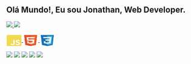 ## Olá Mundo!, Eu sou Jonathan, Web Developer. <div> <a href="https://github.com/Jonh-San"> 
<img height="180em" src="https://github-readme-stats.vercel.app/api?username=jonh-san&show_icons=true&theme=tokyonight&include_all_commits=true&count_private=true"/> 
<img height="180em" src="https://github-readme-stats.vercel.app/api/top-langs/?username=jonh-san&layout=compact&langs_count=6&theme=tokyonight"/></div>

<div style="display: inline_block"><br> <img align="center" alt="Js" height="30" width="40" src="https://raw.githubusercontent.com/devicons/devicon/master/icons/javascript/javascript-plain.svg"> 
<img align="center" alt="HTML" height="30" width="40" src="https://raw.githubusercontent.com/devicons/devicon/master/icons/html5/html5-original.svg"> <img align="center" alt="CSS" height="30" width="40" src="https://raw.githubusercontent.com/devicons/devicon/master/icons/css3/css3-original.svg"></div> 



<a href=""><img src="https://img.shields.io/badge/YouTube-FF0000?style=for-the-badge&logo=youtube&logoColor=white" target="_blank"></a> 
<a href="" target="_blank"><img src="https://img.shields.io/badge/-Instagram-%23E4405F?style=for-the-badge&logo=instagram&logoColor=white" target="_blank"></a> 
<a href="" target="_blank"><img src="https://img.shields.io/badge/Discord-7289DA?style=for-the-badge&logo=discord&logoColor=white" target="_blank"></a> 
<a href=""><img src="https://img.shields.io/badge/-Gmail-%23333?style=for-the-badge&logo=gmail&logoColor=white" target="_blank"></a> 
<a href="" target="_blank"><img src="https://img.shields.io/badge/-LinkedIn-%230077B5?style=for-the-badge&logo=linkedin&logoColor=white" target="_blank"></a>
